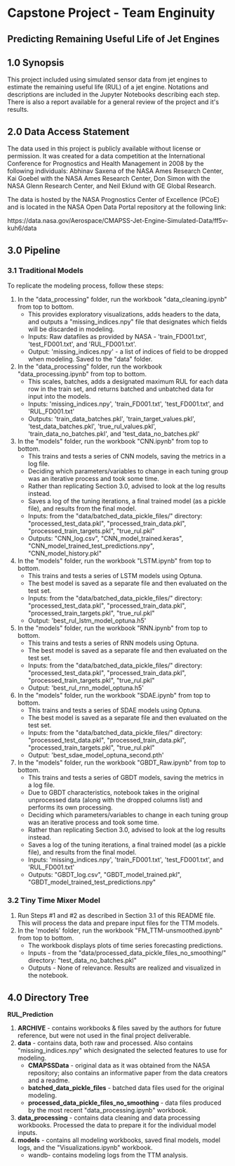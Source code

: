 # Capstone Project - Team Enginuity
## Predicting Remaining Useful Life of Jet Engines

## 1.0 Synopsis
<p>This project included using simulated sensor data from jet engines to estimate the remaining useful life (RUL) of a jet engine. Notations and descriptions are included in the Jupyter Notebooks describing each step. There is also a report available for a general review of the project and it's results.</p>

## 2.0 Data Access Statement
<p>The data used in this project is publicly available without license or permission. It was created for a data competition at the International Conference for Prognostics and Health Management in 2008 by the following individuals: Abhinav Saxena of the NASA Ames Research Center, Kai Goebel with the NASA Ames Research Center, Don Simon with the NASA Glenn Research Center, and Neil Eklund with GE Global Research.</p>
<p>The data is hosted by the NASA Prognostics Center of Excellence (PCoE) and is located in the NASA Open Data Portal repository at the following link:</p>
<p>https://data.nasa.gov/Aerospace/CMAPSS-Jet-Engine-Simulated-Data/ff5v-kuh6/data</p>


## 3.0 Pipeline
### 3.1 Traditional Models
<p>To replicate the modeling process, follow these steps:</p>
<ol>
<li>In the "data_processing" folder, run the workbook "data_cleaning.ipynb" from top to bottom. 
	<ul>
	<li>This provides exploratory visualizations, adds headers to the data, and outputs a "missing_indices.npy" file that designates which fields will be discarded in modeling.</li>
	<li>Inputs: Raw datafiles as provided by NASA - 'train_FD001.txt', 'test_FD001.txt', and 'RUL_FD001.txt'. </li>
	<li>Output: 'missing_indices.npy' - a list of indices of field to be dropped when modeling. Saved to the "data" folder.</li>
	</ul>
</li>
<li>In the "data_processing" folder, run the workbook "data_processing.ipynb" from top to bottom.
	<ul>
	<li>This scales, batches, adds a designated maximum RUL for each data row in the train set, and returns batched and unbatched data for input into the models.</li>
	<li>Inputs: 'missing_indices.npy', 'train_FD001.txt', 'test_FD001.txt', and 'RUL_FD001.txt'</li>
	<li>Outputs: 'train_data_batches.pkl', 'train_target_values.pkl', 'test_data_batches.pkl', 'true_rul_values.pkl', 'train_data_no_batches.pkl', and 'test_data_no_batches.pkl'</li>
	</ul>
</li>
<li>In the "models" folder, run the workbook "CNN.ipynb" from top to bottom.
	<ul>
	<li>This trains and tests a series of CNN models, saving the metrics in a log file.</li>
	<li>Deciding which parameters/variables to change in each tuning group was an iterative process and took some time.</li>
	<li>Rather than replicating Section 3.0, advised to look at the log results instead.</li>
	<li>Saves a log of the tuning iterations, a final trained model (as a pickle file), and results from the final model.</li>
	<li>Inputs: from the "data/batched_data_pickle_files/" directory: "processed_test_data.pkl", "processed_train_data.pkl", "processed_train_targets.pkl", "true_rul.pkl" </li>
	<li>Outputs: "CNN_log.csv", "CNN_model_trained.keras", "CNN_model_trained_test_predictions.npy", "CNN_model_history.pkl"</li>
	</ul>
</li>
<li>In the "models" folder, run the workbook "LSTM.ipynb" from top to bottom.
	<ul>
	<li>This trains and tests a series of LSTM models using Optuna.</li>
	<li>The best model is saved as a separate file and then evaluated on the test set.</li>
	<li>Inputs: from the "data/batched_data_pickle_files/" directory: "processed_test_data.pkl", "processed_train_data.pkl", "processed_train_targets.pkl", "true_rul.pkl"</li>
	<li>Output: 'best_rul_lstm_model_optuna.h5'</li>
	</ul>
</li>
<li>In the "models" folder, run the workbook "RNN.ipynb" from top to bottom.
	<ul>
	<li>This trains and tests a series of RNN models using Optuna.</li>
	<li>The best model is saved as a separate file and then evaluated on the test set.</li>
	<li>Inputs: from the "data/batched_data_pickle_files/" directory: "processed_test_data.pkl", "processed_train_data.pkl", "processed_train_targets.pkl", "true_rul.pkl"</li>
	<li>Output: 'best_rul_rnn_model_optuna.h5'</li>
	</ul>
</li>
<li>In the "models" folder, run the workbook "SDAE.ipynb" from top to bottom.
	<ul>
	<li>This trains and tests a series of SDAE models using Optuna.</li>
	<li>The best model is saved as a separate file and then evaluated on the test set.</li>
	<li>Inputs: from the "data/batched_data_pickle_files/" directory: "processed_test_data.pkl", "processed_train_data.pkl", "processed_train_targets.pkl", "true_rul.pkl"</li>
	<li>Output: 'best_sdae_model_optuna_second.pth'</li>
	</ul>
</li>
<li>In the "models" folder, run the workbook "GBDT_Raw.ipynb" from top to bottom.
	<ul>
	<li>This trains and tests a series of GBDT models, saving the metrics in a log file.</li>
	<li>Due to GBDT characteristics, notebook takes in the original unprocessed data (along with the dropped columns list) and performs its own processing.</li>
	<li>Deciding which parameters/variables to change in each tuning group was an iterative process and took some time.</li>
	<li>Rather than replicating Section 3.0, advised to look at the log results instead.</li>
	<li>Saves a log of the tuning iterations, a final trained model (as a pickle file), and results from the final model.</li>
	<li>Inputs: 'missing_indices.npy', 'train_FD001.txt', 'test_FD001.txt', and 'RUL_FD001.txt'</li>
	<li>Outputs: "GBDT_log.csv", "GBDT_model_trained.pkl", "GBDT_model_trained_test_predictions.npy"</li>
	</ul>
</li>
</ol>

### 3.2 Tiny Time Mixer Model
<ol>
<li>
Run Steps #1 and #2 as described in Section 3.1 of this README file. This will process the data and prepare input files for the TTM models.
</li>

<li>In the 'models' folder, run the workbook "FM_TTM-unsmoothed.ipynb" from top to bottom.
	<ul>
	<li>The workbook displays plots of time series forecasting predictions.</li>
	<li>Inputs - from the "data/processed_data_pickle_files_no_smoothing/" directory: "test_data_no_batches.pkl" </li>
	<li>Outputs - None of relevance. Results are realized and visualized in the notebook.</li>
	</ul>
</li>
</ol>


## 4.0 Directory Tree
<p>
<strong>RUL_Prediction </strong>
<ol>
	<li><strong>ARCHIVE</strong> - contains workbooks & files saved by the authors for future reference, but were not used in the final project deliverable. </li>
	<li><strong>data</strong> - contains data, both raw and processed. Also contains "missing_indices.npy" which designated the selected features to use for modeling.
		<ul>
			<li><strong>CMAPSSData</strong> - original data as it was obtained from the NASA repository; also contains an informative paper from the data creators and a readme.</li>
			<li><strong>batched_data_pickle_files</strong> - batched data files used for the original modeling.</li>
			<li><strong>processed_data_pickle_files_no_smoothing</strong> - data files produced by the most recent "data_processing.ipynb" workbook.</li>
		</ul>
	</li>
	<li><strong>data_processing</strong> - contains data cleaning and data processing workbooks. Processed the data to prepare it for the individual model inputs.</li>
	<li><strong>models</strong> - contains all modeling workbooks, saved final models, model logs, and the "Visualizations.ipynb" workbook. 
		<ul>
			<li><stong>wandb</stong>- contains modeling logs from the TTM analysis. </li>
		</ul>
	</li>
</ol>


